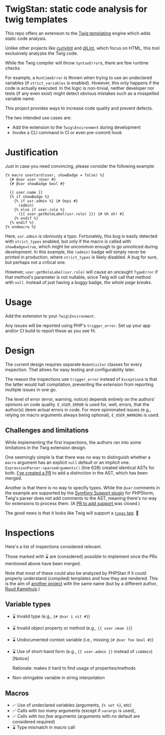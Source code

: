 # TwigStan: static code analysis for twig templates
This repo offers an extension to the [Twig templating](https://github.com/twigphp/Twig) engine which adds static code analysis.

Unlike other projects like [curlylint](https://www.curlylint.org/) and [djLint](https://www.djlint.com/docs/linter/),
which focus on HTML, this tool exclusively analyzes the Twig code.

While the Twig compiler will throw `SyntaxError`s, there are few runtime checks.

For example, a `RuntimeError` is thrown when trying to use an undeclared variables (if `strict_variables` is enabled).
However, this only happens if the code is actually executed. In the logic is non-trivial, neither developer nor tests
(if any even exist) might detect obvious mistakes such as a misspelled variable name.

This project provides ways to increase code quality and prevent defects.

The two intended use cases are:
* Add the extension to the `Twig\Environment` during development
* Invoke a CLI command in CI or even pre-commit hook

# Justification
Just in case you need convincing, please consider the following example:

```twig
{% macro userCard(user, showBadge = false) %}
  {# @var user \User #}
  {# @var showBadge bool #}
  
  {{ user.name }}
  {% if showBadge %}
    {% if usr.admin %} {# Oops #}
      (admin)
    {% else if user.role %}
      ({{ user.getRoleLabel(usr.role) }}) {# Uh oh! #}
    {% endif %}
  {% endif %}
{% endmacro %}
```

Here, `usr.admin` is obviously a typo. Fortunately, this bug is easily detected with `strict_types` enabled,
but only if the macro is called with `showBadge=true`, which might be uncommon enough to go unnoticed during
development. In this example, the `(admin)` badge will simply never be printed in production, where `strict_types`
is likely disabled. A bug for sure, but perhaps not a critical one.

However, `user.getRoleLabel(usr.role)` will cause an uncaught `TypeError` if that method's parameter is not nullable,
since Twig will call that method with `null`. Instead of just having a buggy badge, *the whole page breaks*.

# Usage
Add the extension to your `Twig\Environment`.

Any issues will be reported using PHP's `trigger_error`. Set up your app and/or CI build to report these as you see fit.

# Design
The current design requires separate `NodeVisitor` classes for every inspection. That allows for easy testing and
configurability later.

The reason the inspections use `trigger_error` instead of `Exception`s is that the latter would halt compilation,
preventing the extension from reporting multiple issues in one go.

The level of error (error, warning, notice) depends entirely on the authors' opinions on code quality. `E_USER_ERROR` is
used for, well, errors, that the author(s) deem actual errors in code. For more opinionated issues (e.g., relying on
macro arguments always being optional), `E_USER_WARNING` is used.

## Challenges and limitations
While implementing the first inspections, the authors ran into some limitations in the Twig extension design.

One seemingly simple is that there was no way to distinguish whether a `macro` argument has an explicit `null`
default or an implicit one. `ExpressionParser->parseArguments()` (line 628) created identical ASTs for both.
[I've created a PR](https://github.com/twigphp/Twig/pull/4010) to add a distinction in the AST, which has been merged.

Another is that there is no way to specify types. While the `@var` comments in the example are supported by the
[Symfony Support plugin](https://plugins.jetbrains.com/plugin/7219-symfony-support) for PHPStorm, Twig's parser does not
add comments to the AST, meaning there's no way for extensions to process them. (A [PR to add support ](https://github.com/twigphp/Twig/pull/4009)
was closed.)

The good news is that it looks like Twig will support a [`types` tag](https://github.com/twigphp/Twig/issues/4165). 🤞

# Inspections
Here's a list of inspections considered relevant.

Those marked with ⌛ are (considered) possible to implement once the PRs mentioned above have been merged.

Note that most of these could also be analyzed by PHPStan if it could properly understand (compiled) templates and how
they are rendered. This is the aim of [another project](https://github.com/twigphp/Twig/discussions/4233) with the same
name (but by a different author, [Ruud Kamphuis](https://github.com/ruudk).)

## Variable types
* ⌛ Invalid type (e.g., `{# @var i nit #}`)
* ⌛ Invalid object property or method (e.g., `{{ user.nmae }}`)
* ⌛ Undocumented context variable (i.e., missing `{# @var foo bool #}`)
* ⌛ Use of short-hand form (e.g., `{{ user.admin }}` instead of `isAdmin`) [Notice]

  Rationale: makes it hard to find usage of properties/methods
* Non-stringable variable in string interpolation

## Macros
* ✅ Use of undeclared variables (arguments, `{% set %}`, etc)
* ✅ Calls with *too many* arguments (except if `varargs` is used),
* ✅ Calls with *too few* arguments (arguments with no default are considered required)
* ⌛ Type mismatch in macro call

